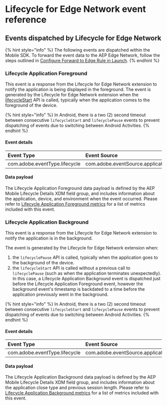 # Lifecycle for Edge Network event reference
## Events dispatched by Lifecycle for Edge Network

{% hint style="info" %}
The following events are dispatched within the Mobile SDK. To forward the event data to the AEP Edge Network, follow the steps outlined in [Configure Forward to Edge Rule in Launch](https://aep-sdks.gitbook.io/docs/foundation-extensions/lifecycle-for-edge-network#configure-forward-to-edge-rule-in-launch). 
{% endhint %}

### Lifecycle Application Foreground
This event is a response from the Lifecycle for Edge Network extension to notify the application is being displayed in the foreground. The event is generated by the Lifecycle for Edge Network extension when the [lifecycleStart](https://aep-sdks.gitbook.io/docs/foundation-extensions/mobile-core/lifecycle/lifecycle-api-reference#lifecycle-start) API is called, typically when the application comes to the foreground of the device.

{% hint style="info" %}
In Android, there is a two (2) second timeout between consecutive `lifecycleStart` and `lifecyclePause` events to prevent dispatching of events due to switching between Android Activities.
{% endhint %}

#### Event details
| Event Type | Event Source |
| :--- | :--- |
| com.adobe.eventType.lifecycle | com.adobe.eventSource.applicationLaunch |

#### Data payload
The Lifecycle Application Foreground data payload is defined by the AEP Mobile Lifecycle Details XDM field group, and includes information about the application, device, and environment when the event occurred. Please refer to [Lifecycle Application Foreground metrics](https://aep-sdks.gitbook.io/docs/foundation-extensions/lifecycle-for-edge-network/lifecycle-metrics#lifecycle-application-foreground-metrics) for a list of metrics included with this event.

### Lifecycle Application Background
This event is a response from the Lifecycle for Edge Network extension to notify the application is in the background. 

The event is generated by the Lifecycle for Edge Network extension when:

1. the `lifecyclePause` API is called, typically when the application goes to the background of the device.
2. the `lifecycleStart` API is called without a previous call to `lifecyclePause` (such as when the application terminates unexpectedly). In this case, a Lifecycle Application Background event is dispatched just before the Lifecycle Application Foreground event, however the background event's timestamp is backdated to a time before the application previously went in the background.

{% hint style="info" %}
In Android, there is a two (2) second timeout between consecutive `lifecycleStart` and `lifecyclePause` events to prevent dispatching of events due to switching between Android Activities.
{% endhint %}

#### Event details
| Event Type | Event Source |
| :--- | :--- |
| com.adobe.eventType.lifecycle | com.adobe.eventSource.applicationClose |

#### Data payload
The Lifecycle Application Background data payload is defined by the AEP Mobile Lifecycle Details XDM field group, and includes information about the application close type and previous session length. Please refer to [Lifecycle Application Background metrics](https://aep-sdks.gitbook.io/docs/foundation-extensions/lifecycle-for-edge-network/lifecycle-metrics#lifecycle-application-background-metrics) for a list of metrics included with this event.


